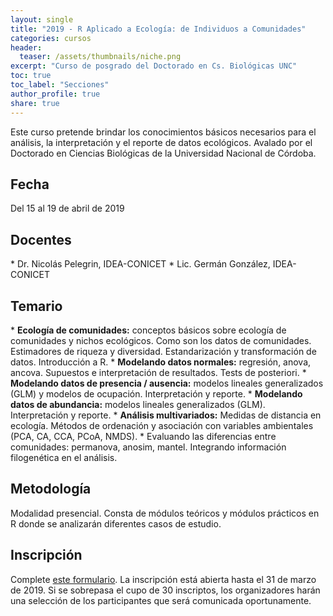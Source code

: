 ```yaml
---
layout: single
title: "2019 - R Aplicado a Ecología: de Individuos a Comunidades"
categories: cursos
header:
  teaser: /assets/thumbnails/niche.png
excerpt: "Curso de posgrado del Doctorado en Cs. Biológicas UNC"  
toc: true
toc_label: "Secciones"
author_profile: true
share: true
---
```


Este curso pretende brindar los conocimientos básicos necesarios para el análisis, la interpretación y el reporte de datos ecológicos. Avalado por el Doctorado en Ciencias Biológicas de la Universidad Nacional de Córdoba.

<!--more-->

<h2>Fecha</h2>
Del 15 al 19 de abril de 2019

<h2>Docentes</h2>
* Dr. Nicolás Pelegrin, IDEA-CONICET
* Lic. Germán González, IDEA-CONICET

<h2>Temario</h2>
* <strong>Ecología de comunidades:</strong> conceptos básicos sobre ecología de comunidades y nichos ecológicos. Como son los datos de comunidades. Estimadores de riqueza y diversidad. Estandarización y transformación de datos. Introducción a R. 
* <strong>Modelando datos normales:</strong> regresión, anova, ancova. Supuestos e interpretación de resultados. Tests de posteriori. 
* <strong>Modelando datos de presencia / ausencia:</strong> modelos lineales generalizados (GLM) y modelos de ocupación. Interpretación y reporte.
* <strong>Modelando datos de abundancia:</strong> modelos lineales generalizados (GLM). Interpretación y reporte.
* <strong>Análisis multivariados:</strong> Medidas de distancia en ecología. Métodos de ordenación y asociación con variables ambientales (PCA, CA, CCA, PCoA, NMDS). 
* Evaluando las diferencias entre comunidades: permanova, anosim, mantel. Integrando información filogenética en el análisis. 

<h2>Metodología</h2>
Modalidad presencial. Consta de módulos teóricos y módulos prácticos en R donde se analizarán diferentes casos de estudio.

<h2>Inscripción</h2>
Complete <a href="https://docs.google.com/forms/d/e/1FAIpQLSdteZtInHTWaF7urlfi42EGNu0n_r8BFN5RJmGT-NUrz0JJsA/viewform?usp=sf_link">este formulario</a>. La inscripción está abierta hasta el 31 de marzo de 2019. Si se sobrepasa el cupo de 30 inscriptos, los organizadores harán una selección de los participantes que será comunicada oportunamente.

